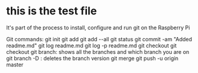 # this is the test file 
It's part of the process to install, configure and run git on the Raspberry Pi

Git commands:
git init
git add <filename>
git add --all
git status
git commit -am "Added readme.md"
git log readme.md
git log -p readme.md
git checkout <hash> <filename>
git checkout <new version name>
git branch: shows all the branches and which branch you are on
git branch -D <branch name>: deletes the branch version
git merge <branch name>
git push -u origin master
